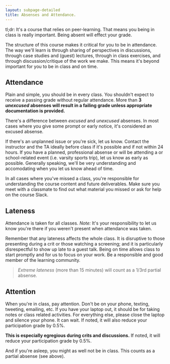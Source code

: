 ```yaml
---
layout: subpage-detailed
title: Absenses and Attendance.
---
```


<p class="message">
	tl;dr: It's a course that relies on peer-learning. That means you being in class is really important. Being absent will effect your grade. 
</p>

The structure of this course makes it critical for you to be in attendance. The way we'll learn is through sharing of perspectives in discussions, through case studies and (guest) lectures, through in class exercises, and through discussion/critique of the work we make. This means it's beyond important for you to be in class and on time.

## Attendance

Plain and simple, you should be in every class. You shouldn't expect to receive a passing grade without regular attendance. More than **3 _unexcused_ absenses will result in a failing grade unless appropriate documentation is provided.**

There's a difference between _excused_ and _unexcused_ absenses. In most cases where you give some prompt or early notice, it's considered an excused absense.

If there's an unplanned issue or you're sick, let us know. Contact the instructor and the TA ideally before class if it's possible and if not within 24 hours. If you have a planned, professional absense or will be attending a or school-related event (i.e. varsity sports trip), let us know as early as possible. Generally speaking, we'll be very understanding and accomodating when you let us know ahead of time.

In all cases where you've missed a class, you're responsible for understanding the course content and future deliverables. Make sure you meet with a classmate to find out what material you missed or ask for help on the course Slack.

## Lateness

Attendance is taken for all classes. _Note:_ It's your responsibility to let us know you're there if you weren't present when attendance was taken.

Remember that any lateness affects the whole class. It is disruptive to those presenting during a crit or those watching a screening; and it is particularly disrespectful to show up late to a guest talk. Being on time allows class to start promptly and for us to focus on your work. Be a responsible and good member of the learning community.

 > _Extreme lateness_ (more than 15 minutes) will count as a 1/3rd partial absense.

## Attention

When you're in class, pay attention. Don't be on your phone, texting, tweeting, emailing, etc. If you have your laptop out, it should be for taking notes or class related activities. For everything else, please close the laptop and silence your phone. It can wait. If noted, it will also reduce your participation grade by 0.5%.

**This is especially egregious during crits and discussions.** If noted, it will reduce your participation grade by 0.5%.

And if you're asleep, you might as well not be in class. This counts as a partial absense (see above).
